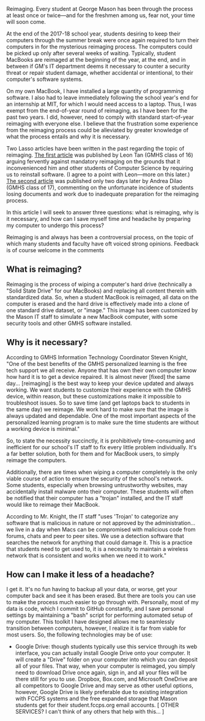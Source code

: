 Reimaging. Every student at George Mason has been through the process at least once or twice—and for the freshmen among us, fear not, your time will soon come.

At the end of the 2017-18 school year, students desiring to keep their computers through the summer break were once again required to turn their computers in for the mysterious reimaging process. The computers could be picked up only after several weeks of waiting. Typically, student MacBooks are reimaged at the beginning of the year, at the end, and in between if GM's IT department deems it necessary to counter a security threat or repair student damage, whether accidental or intentional, to their computer's software systems.

On my own MacBook, I have installed a large quantity of programming software. I also had to leave immediately following the school year's end for an internship at MIT, for which I would need access to a laptop. Thus, I was exempt from the end-of-year round of reimaging, as I have been for the past two years. I did, however, need to comply with standard start-of-year reimaging with everyone else. I believe that the frustration some experience from the reimaging process could be alleviated by greater knowledge of what the process entails and why it is necessary.

Two Lasso articles have been written in the past regarding the topic of reimaging. [The first article](http://www.gmhslasso.org/open-letter-about-laptop-reimaging/) was published by Leon Tan (GMHS class of 16) arguing fervently against mandatory reimaging on the grounds that it inconvenienced him and other students of Computer Science by requiring us to reinstall software. (I agree to a point with Leon—more on this later.) [The second article](http://www.gmhslasso.org/where-oh-where-did-all-my-docs-go/) was published only two days later by Andrea Dilao (GMHS class of 17), commenting on the unfortunate incidence of students losing documents and work due to inadequate preparation for the reimaging process.

In this article I will seek to answer three questions: what is reimaging, why is it necessary, and how can I save myself time and headache by preparing my computer to undergo this process?

Reimaging is and always has been a controversial process, on the topic of which many students and faculty have oft voiced strong opinions. Feedback is of course welcome in the comments

## What is reimaging?
Reimaging is the process of wiping a computer's hard drive (technically a "Solid State Drive" for our MacBooks) and replacing all content therein with standardized data. So, when a student MacBook is reimaged, all data on the computer is erased and the hard drive is effectively made into a clone of one standard drive dataset, or "image." This image has been customized by the Mason IT staff to simulate a new MacBook computer, with some security tools and other GMHS software installed.

## Why is it necessary?
According to GMHS Information Technology Coordinator Steven Knight, "One of the best benefits of the GMHS personalized learning is the free tech support we all receive. Anyone that has own their own computer know how hard it is to get a device repaired. It is almost never [fixed] the same day... [reimaging] is the best way to keep your device updated and always working. We want students to customize their experience with the GMHS device, within reason, but these customizations make it impossible to troubleshoot issues. So to save time (and get laptops back to students in the same day) we reimage. We work hard to make sure that the image is always updated and dependable. One of the most important aspects of the personalized learning program is to make sure the time students are without a working device is minimal."

So, to state the necessity succinctly, it is prohibitively time-consuming and inefficient for our school's IT staff to fix every little problem individually. It's a far better solution, both for them and for MacBook users, to simply reimage the computers.

Additionally, there are times when wiping a computer completely is the only viable course of action to ensure the security of the school's network. Some students, especially when browsing untrustworthy websites, may accidentally install malware onto their computer. These students will often be notified that their computer has a "trojan" installed, and the IT staff would like to reimage their MacBook.

According to Mr. Knight, the IT staff "uses 'Trojan' to categorize any software that is malicious in nature or not approved by the administration... we live in a day when Macs can be compromised with malicious code from forums, chats and peer to peer sites. We use a detection software that searches the network for anything that could damage it. This is a practice that students need to get used to, it is a necessity to maintain a wireless network that is consistent and works when we need it to work."

## How can I make it less of a headache?
I get it. It's no fun having to backup all your data, or worse, get your computer back and see it has been erased. But there are tools you can use to make the process much easier to go through with. Personally, most of my data is code, which I commit to GitHub constantly, and I save personal settings by maintaining a "bash" script for performing automated setup of my computer. This toolkit I have designed allows me to seamlessly transition between computers, however, I realize it is far from viable for most users. So, the following technologies may be of use:
* Google Drive: though students typically use this service through its web interface, you can actually install Google Drive onto your computer. It will create a "Drive" folder on your computer into which you can deposit all of your files. That way, when your computer is reimaged, you simply need to download Drive once again, sign in, and all your files will be there still for you to use. Dropbox, Box.com, and Microsoft OneDrive are all competitors to Google Drive and may serve as other useful options, however, Google Drive is likely preferable due to existing integration with FCCPS systems and the free expanded storage that Mason students get for their student.fccps.org email accounts.
[ OTHER SERVICES? I can't think of any others that help with this... ]
